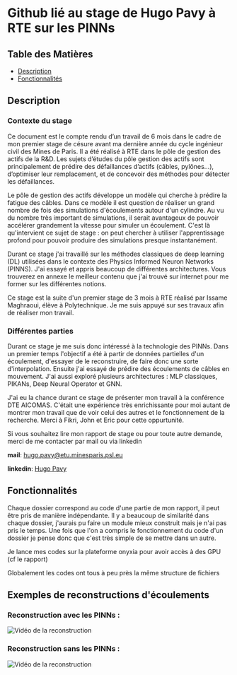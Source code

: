 # Github lié au stage de Hugo Pavy à RTE sur les PINNs

## Table des Matières

- [Description](#description)
- [Fonctionnalités](#Fonctionnalités)

## Description

### Contexte du stage 

Ce document est le compte rendu d’un travail de 6 mois dans le cadre de mon premier stage de césure avant ma dernière année du cycle ingénieur civil des Mines de Paris. Il a été réalisé à RTE dans le pôle de gestion des actifs de la R\&D. Les sujets d’études du pôle gestion des actifs sont principalement de prédire des défaillances d’actifs (câbles, pylônes…), d’optimiser leur remplacement, et de concevoir des méthodes pour détecter les défaillances. 

Le pôle de gestion des actifs développe un modèle qui cherche à prédire la fatigue des câbles. Dans ce modèle il est question de réaliser un grand nombre de fois des simulations d'écoulements autour d'un cylindre. Au vu du nombre très important de simulations, il serait avantageux de pouvoir accélérer grandement la vitesse pour simuler un écoulement. C'est là qu'intervient ce sujet de stage : on peut chercher à utiliser l'apprentissage profond pour pouvoir produire des simulations presque instantanément.

Durant ce stage j'ai travaillé sur les méthodes classiques de deep learning (DL) utilisées dans le contexte des Physics Informed Neuron Networks (PINNS). J'ai essayé et appris beaucoup de différentes architectures. Vous trouverez en annexe le meilleur contenu que j'ai trouvé sur internet pour me former sur les différentes notions.

Ce stage est la suite d'un premier stage de 3 mois à RTE réalisé par Issame Maghraoui, élève à Polytechnique. Je me suis appuyé sur ses travaux afin de réaliser mon travail.


### Différentes parties

Durant ce stage je me suis donc intéressé à la technologie des PINNs. Dans un premier temps l'objectif a été à partir de données partielles d'un écoulement, d'essayer de le reconstruire, de faire donc une sorte d'interpolation. Ensuite j'ai essayé de prédire des écoulements de câbles en mouvement. J'ai aussi exploré plusieurs architectures : MLP classiques, PIKANs, Deep Neural Operator et GNN.

J'ai eu la chance durant ce stage de présenter mon travail à la conférence DTE AICOMAS. C'était une expérience très enrichissante pour moi autant de montrer mon travail que de voir celui des autres et le fonctionnement de la recherche. Merci à Fikri, John et Eric pour cette oppurtunité.

Si vous souhaitez lire mon rapport de stage ou pour toute autre demande, merci de me contacter par mail ou via linkedin

**mail**: [hugo.pavy@etu.minesparis.psl.eu](mailto:hugo.pavy@etu.minesparis.psl.eu)

**linkedin**: [Hugo Pavy](https://www.linkedin.com/in/hugo-pavy/)

## Fonctionnalités

Chaque dossier correspond au code d'une partie de mon rapport, il peut être pris de manière indépendante. Il y a beaucoup de similarité dans chaque dossier, j'aurais pu faire un module mieux construit mais je n'ai pas pris le temps. Une fois que l'on a compris le fonctionnement du code d'un dossier je pense donc que c'est très simple de se mettre dans un autre.

Je lance mes codes sur la plateforme onyxia pour avoir accès à des GPU (cf le rapport)

Globalement les codes ont tous à peu près la même structure de fichiers

## Exemples de reconstructions d'écoulements

### Reconstruction avec les PINNs :

![Vidéo de la reconstruction](./reconstruction_ecoulement/results/1_reconstruction_avec_pinns/velocity_norm.gif)


### Reconstruction sans les PINNs :
![Vidéo de la reconstruction](./reconstruction_ecoulement/results/2_reconstruction_sans_pinns/velocity_norm.gif)